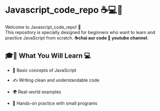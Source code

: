# Javascript_code_repo ☕💻🚀

Welcome to Javascript_code_repo! 🚀</br>
This repository is specially designed for beginners who want to learn and practice JavaScript from scratch. **☕chai aur code 🎥 youtube channel**.

## 🎓📖 What You Will Learn 💻

- 🧠 Basic concepts of JavaScript

- ✍️ Writing clean and understandable code

- 🌍 Real-world examples

- 🧪 Hands-on practice with small programs
